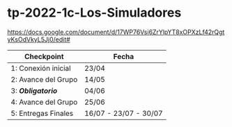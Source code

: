 # tp-2022-1c-Los-Simuladores

https://docs.google.com/document/d/17WP76Vsi6ZrYlpYT8xOPXzLf42rQgtyKsOdVkyL5Jj0/edit#  

| Checkpoint | Fecha |
| ---------- | ----- |
| 1: Conexión inicial | 23/04 |
| 2: Avance del Grupo | 14/05 |
| 3: ***Obligatorio*** | 04/06 |
| 4: Avance del Grupo | 25/06 |
| 5: Entregas Finales | 16/07 - 23/07 - 30/07 |
